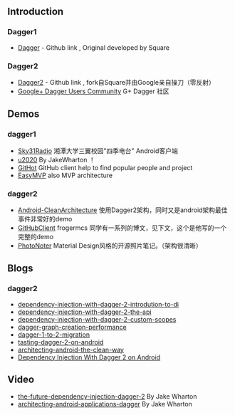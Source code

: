 ## Introduction
### Dagger1

- [Dagger](https://github.com/square/Dagger) - Github link , Original developed by Square


### Dagger2

- [Dagger2](https://github.com/google/dagger) - Github link , fork自Square并由Google亲自操刀（零反射）
- [Google+ Dagger Users Community](https://plus.google.com/communities/111933036769103367883) G+ Dagger 社区


## Demos

### dagger1

- [Sky31Radio](https://github.com/linroid/Sky31Radio) 湘潭大学三翼校园"四季电台" 
Android客户端
- [u2020](https://github.com/JakeWharton/u2020) By JakeWharton ！ 
- [GitHot](https://github.com/andyiac/githot) GitHub client help to find popular people and project 
- [EasyMVP](https://github.com/JorgeCastilloPrz/EasyMVP) also MVP architecture


### dagger2
- [Android-CleanArchitecture](https://github.com/android10/Android-CleanArchitecture) 使用Dagger2架构，同时又是android架构最佳事件非常好的demo
- [GitHubClient](https://github.com/frogermcs/GithubClient) frogermcs 同学有一系列的博文，见下文，这个是他写的一个完整的demo
- [PhotoNoter](https://github.com/yydcdut/PhotoNoter) Material Design风格的开源照片笔记。（架构很清晰）

## Blogs

### dagger2

- [dependency-injection-with-dagger-2-introdution-to-di](http://frogermcs.github.io/dependency-injection-with-dagger-2-introdution-to-di/)
- [dependency-injection-with-dagger-2-the-api](http://frogermcs.github.io/dependency-injection-with-dagger-2-the-api/)
- [dependency-injection-with-dagger-2-custom-scopes](http://frogermcs.github.io/dependency-injection-with-dagger-2-custom-scopes/)
- [dagger-graph-creation-performance](http://frogermcs.github.io/dagger-graph-creation-performance/)
- [dagger-1-to-2-migration](http://frogermcs.github.io/dagger-1-to-2-migration/)
- [tasting-dagger-2-on-android](http://fernandocejas.com/2015/04/11/tasting-dagger-2-on-android/)
- [architecting-android-the-clean-way](http://fernandocejas.com/2014/09/03/architecting-android-the-clean-way) 
- [Dependency Injection With Dagger 2 on Android](http://code.tutsplus.com/tutorials/dependency-injection-with-dagger-2-on-android--cms-23345)


## Video
- [the-future-dependency-injection-dagger-2](https://www.parleys.com/tutorial/the-future-dependency-injection-dagger-2) By Jake Wharton
- [architecting-android-applications-dagger](https://www.parleys.com/tutorial/architecting-android-applications-dagger) By Jake Wharton

